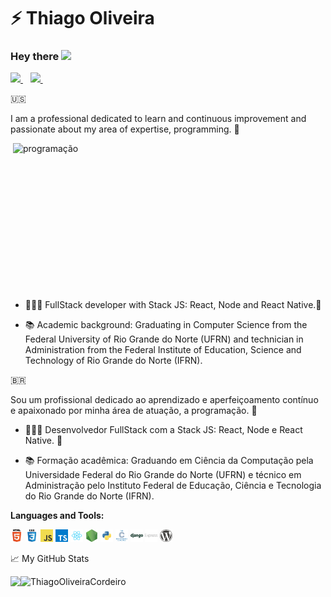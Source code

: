 <!-- ### Hi there 👋 -->

<!--
**ThiagoOliveiraCordeiro/ThiagoOliveiraCordeiro** is a ✨ _special_ ✨ repository because its `README.md` (this file) appears on your GitHub profile.

Here are some ideas to get you started:

- 🔭 I’m currently working on ...
- 🌱 I’m currently learning ...
- 👯 I’m looking to collaborate on ...
- 🤔 I’m looking for help with ...
- 💬 Ask me about ...
- 📫 How to reach me: ...
- 😄 Pronouns: ...
- ⚡ Fun fact: ...
-->
# ⚡ Thiago Oliveira


### Hey there <img src="https://media.giphy.com/media/hvRJCLFzcasrR4ia7z/giphy.gif" width="25px">

<p>
<a href="https://www.linkedin.com/in/thiago-de-oliveira-cordeiro-32562b1b6/">
    <img src="https://img.shields.io/badge/linkedin-%230077B5.svg?&style=for-the-badge&logo=linkedin&logoColor=white" />
</a>&nbsp;&nbsp;
<a href="mailto:thiagoty52@gmail.com">
    <img src="https://img.shields.io/badge/Gmail-D14836?style=for-the-badge&logo=gmail&logoColor=white" />        
</a>&nbsp;&nbsp; 
</p>

:us:

I am a professional dedicated to learn and continuous improvement and passionate about my area of ​​expertise, programming. :rocket:

<img align="right" alt="programação" src="https://github.com/ThiagoOliveiraCordeiro/ThiagoOliveiraCordeiro/blob/master/programming.svg" width="500" height="250" /> <p>

- 👨🏽‍💻 FullStack developer with Stack JS: React, Node and React Native.💜

- :books: Academic background: Graduating in Computer Science from the Federal University of Rio Grande do Norte (UFRN) and technician in Administration from the Federal Institute of Education, Science and Technology of Rio Grande do Norte (IFRN). 

<p>🇧🇷

Sou um profissional dedicado ao aprendizado e aperfeiçoamento contínuo e apaixonado por minha área de atuação, a programação. :rocket:

- 👨🏽‍💻 Desenvolvedor FullStack com a Stack JS: React, Node e React Native. 💜

- :books: Formação acadêmica: Graduando em Ciência da Computação pela Universidade Federal do Rio Grande do Norte (UFRN) e técnico em Administração pelo Instituto Federal de Educação, Ciência e Tecnologia do Rio Grande do Norte (IFRN). </p>

**Languages and Tools:**  

<code><img height="20" src="https://raw.githubusercontent.com/github/explore/80688e429a7d4ef2fca1e82350fe8e3517d3494d/topics/html/html.png"></code>
<code><img height="20" src="https://raw.githubusercontent.com/github/explore/80688e429a7d4ef2fca1e82350fe8e3517d3494d/topics/css/css.png"></code>
<code><img height="20" src="https://raw.githubusercontent.com/github/explore/80688e429a7d4ef2fca1e82350fe8e3517d3494d/topics/javascript/javascript.png"></code>
<code><img height="20" src="https://raw.githubusercontent.com/github/explore/80688e429a7d4ef2fca1e82350fe8e3517d3494d/topics/typescript/typescript.png"></code>
<code><img height="20" src="https://raw.githubusercontent.com/github/explore/80688e429a7d4ef2fca1e82350fe8e3517d3494d/topics/react/react.png"></code>
<code><img height="20" src="https://raw.githubusercontent.com/github/explore/80688e429a7d4ef2fca1e82350fe8e3517d3494d/topics/nodejs/nodejs.png"></code>
<code><img height="20" src="https://raw.githubusercontent.com/github/explore/80688e429a7d4ef2fca1e82350fe8e3517d3494d/topics/python/python.png"></code>
<code><img height="20" src="https://raw.githubusercontent.com/github/explore/80688e429a7d4ef2fca1e82350fe8e3517d3494d/topics/c/c.png"></code>
<code><img height="20" src="https://raw.githubusercontent.com/github/explore/80688e429a7d4ef2fca1e82350fe8e3517d3494d/topics/django/django.png"></code>
<code><img height="20" src="https://raw.githubusercontent.com/github/explore/80688e429a7d4ef2fca1e82350fe8e3517d3494d/topics/express/express.png"></code>
<code><img height="20" src="https://raw.githubusercontent.com/github/explore/80688e429a7d4ef2fca1e82350fe8e3517d3494d/topics/wordpress/wordpress.png"></code>




📈 My GitHub Stats

<img align="left" src="https://github-readme-stats.vercel.app/api/top-langs/?username=ThiagoOliveiraCordeiro&layout=compact"/>

<img src="https://github-readme-stats.vercel.app/api?username=ThiagoOliveiraCordeiro&show_icons=true" alt="ThiagoOliveiraCordeiro" />
<!-- <p style="align=center;"> -->
  <!-- Change the `github-readme-stats.anuraghazra1.vercel.app` to `github-readme-stats.vercel.app`  -->

<!-- </p> -->

 <!-- &theme=material-palenight -->

 <!-- &theme=gotham -->
